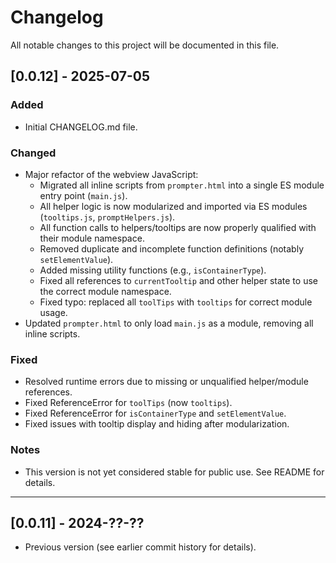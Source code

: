 # Changelog

All notable changes to this project will be documented in this file.

## [0.0.12] - 2025-07-05
### Added
- Initial CHANGELOG.md file.

### Changed
- Major refactor of the webview JavaScript:
  - Migrated all inline scripts from `prompter.html` into a single ES module entry point (`main.js`).
  - All helper logic is now modularized and imported via ES modules (`tooltips.js`, `promptHelpers.js`).
  - All function calls to helpers/tooltips are now properly qualified with their module namespace.
  - Removed duplicate and incomplete function definitions (notably `setElementValue`).
  - Added missing utility functions (e.g., `isContainerType`).
  - Fixed all references to `currentTooltip` and other helper state to use the correct module namespace.
  - Fixed typo: replaced all `toolTips` with `tooltips` for correct module usage.
- Updated `prompter.html` to only load `main.js` as a module, removing all inline scripts.

### Fixed
- Resolved runtime errors due to missing or unqualified helper/module references.
- Fixed ReferenceError for `toolTips` (now `tooltips`).
- Fixed ReferenceError for `isContainerType` and `setElementValue`.
- Fixed issues with tooltip display and hiding after modularization.

### Notes
- This version is not yet considered stable for public use. See README for details.

---

## [0.0.11] - 2024-??-??
- Previous version (see earlier commit history for details).
